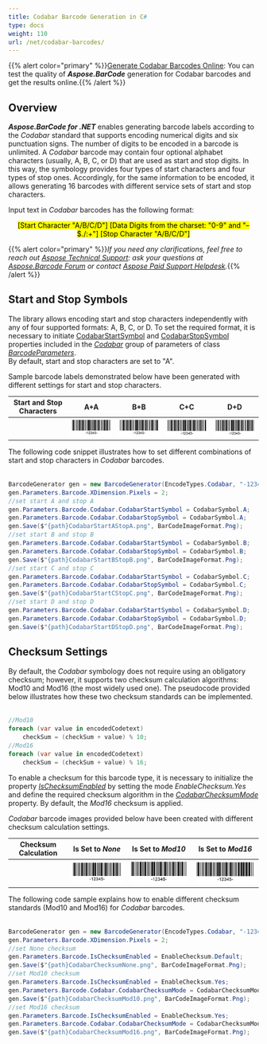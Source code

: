 ```yaml
---
title: Codabar Barcode Generation in C#
type: docs
weight: 110
url: /net/codabar-barcodes/
---
```

{{% alert color="primary" %}}[Generate Codabar Barcodes Online](https://products.aspose.app/barcode/generate/codabar): You can test the quality of ***Aspose.BarCode*** generation for Codabar barcodes and get the results online.{{% /alert %}}

## **Overview**
***Aspose.BarCode for .NET*** enables generating barcode labels according to the *Codabar* standard that supports encoding numerical digits and six punctuation signs. The number of digits to be encoded in a barcode is unlimited. A *Codabar* barcode may contain four optional alphabet characters (usually, A, B, C, or D) that are used as start and stop digits. In this way, the symbology provides four types of start characters and four types of stop ones. Accordingly, for the same information to be encoded, it allows generating 16 barcodes with different service sets of start and stop characters.  
  
Input text in *Codabar* barcodes has the following format:  
<p align="center"><mark>[Start Character "A/B/C/D"] [Data Digits from the charset: "0-9" and "–$./:+"] [Stop Character "A/B/C/D"]</mark></p>
  
{{% alert color="primary" %}}*If you need any clarifications, feel free to reach out [Aspose Technical Support](/barcode/net/technical-support/): ask your questions at [Aspose.Barcode Forum](https://forum.aspose.com/c/barcode/13) or contact [Aspose Paid Support Helpdesk](https://helpdesk.aspose.com/).*{{% /alert %}}
  
## **Start and Stop Symbols**
The library allows encoding start and stop characters independently with any of four supported formats: A, B, C, or D. To set the required format, it is necessary to initiate [CodabarStartSymbol](https://reference.aspose.com/barcode/net/aspose.barcode.generation/codabarparameters/properties/codabarstartsymbol) and [CodabarStopSymbol](https://reference.aspose.com/barcode/net/aspose.barcode.generation/codabarparameters/properties/codabarstopsymbol) properties included in the [*Codabar*](https://reference.aspose.com/barcode/net/aspose.barcode.generation/barcodeparameters/properties/codabar) group of parameters of class [*BarcodeParameters*](https://reference.aspose.com/barcode/net/aspose.barcode.generation/barcodeparameters).  
By default, start and stop characters are set to "A".  
  
Sample barcode labels demonstrated below have been generated with different settings for start and stop characters.
  
|Start and Stop Characters|A+A|B+B|C+C|D+D|
| :-: | :-: | :-: | :-: | :-: |
| |<img src="codabarstartastopa.png">|<img src="codabarstartbstopb.png">|<img src="codabarstartcstopc.png">|<img src="codabarstartdstopd.png">|
  
The following code snippet illustrates how to set different combinations of start and stop characters in *Codabar* barcodes. 
    
``` csharp

BarcodeGenerator gen = new BarcodeGenerator(EncodeTypes.Codabar, "-12345-");
gen.Parameters.Barcode.XDimension.Pixels = 2;
//set start A and stop A
gen.Parameters.Barcode.Codabar.CodabarStartSymbol = CodabarSymbol.A;
gen.Parameters.Barcode.Codabar.CodabarStopSymbol = CodabarSymbol.A;
gen.Save($"{path}CodabarStartAStopA.png", BarCodeImageFormat.Png);
//set start B and stop B
gen.Parameters.Barcode.Codabar.CodabarStartSymbol = CodabarSymbol.B;
gen.Parameters.Barcode.Codabar.CodabarStopSymbol = CodabarSymbol.B;
gen.Save($"{path}CodabarStartBStopB.png", BarCodeImageFormat.Png);
//set start C and stop C
gen.Parameters.Barcode.Codabar.CodabarStartSymbol = CodabarSymbol.C;
gen.Parameters.Barcode.Codabar.CodabarStopSymbol = CodabarSymbol.C;
gen.Save($"{path}CodabarStartCStopC.png", BarCodeImageFormat.Png);
//set start D and stop D
gen.Parameters.Barcode.Codabar.CodabarStartSymbol = CodabarSymbol.D;
gen.Parameters.Barcode.Codabar.CodabarStopSymbol = CodabarSymbol.D;
gen.Save($"{path}CodabarStartDStopD.png", BarCodeImageFormat.Png);

```
  
## **Checksum Settings**
By default, the *Codabar* symbology does not require using an obligatory checksum; however, it supports two checksum calculation algorithms: Mod10 and Mod16 (the most widely used one). The pseudocode provided below illustrates how these two checksum standards can be implemented.  

``` csharp

//Mod10
foreach (var value in encodedCodetext)
    checkSum = (checkSum + value) % 10;
//Mod16
foreach (var value in encodedCodetext)
    checkSum = (checkSum + value) % 16;

```
  
To enable a checksum for this barcode type, it is necessary to initialize the property [*IsChecksumEnabled*](https://reference.aspose.com/barcode/net/aspose.barcode.generation/barcodeparameters/properties/ischecksumenabled) by setting the mode *EnableChecksum.Yes* and define the required checksum algorithm in the [*CodabarChecksumMode*](https://reference.aspose.com/barcode/net/aspose.barcode.generation/codabarparameters/properties/codabarchecksummode) property. By default, the *Mod16* checksum is applied.  
  
*Codabar* barcode images provided below have been created with different checksum calculation settings.

|Checksum Calculation|Is Set to *None*|Is Set to *Mod10*|Is Set to *Mod16*|
| :-: | :-: | :-: | :-: |
| |<img src="codabarchecksumnone.png">|<img src="codabarchecksummod10.png">|<img src="codabarchecksummod16.png">|
  
The following code sample explains how to enable different checksum standards (Mod10 and Mod16) for *Codabar* barcodes. 

``` csharp

BarcodeGenerator gen = new BarcodeGenerator(EncodeTypes.Codabar, "-12345-");
gen.Parameters.Barcode.XDimension.Pixels = 2;
//set None checksum
gen.Parameters.Barcode.IsChecksumEnabled = EnableChecksum.Default;
gen.Save($"{path}CodabarChecksumNone.png", BarCodeImageFormat.Png);
//set Mod10 checksum
gen.Parameters.Barcode.IsChecksumEnabled = EnableChecksum.Yes;
gen.Parameters.Barcode.Codabar.CodabarChecksumMode = CodabarChecksumMode.Mod10;
gen.Save($"{path}CodabarChecksumMod10.png", BarCodeImageFormat.Png);
//set Mod16 checksum
gen.Parameters.Barcode.IsChecksumEnabled = EnableChecksum.Yes;
gen.Parameters.Barcode.Codabar.CodabarChecksumMode = CodabarChecksumMode.Mod16;
gen.Save($"{path}CodabarChecksumMod16.png", BarCodeImageFormat.Png);

```